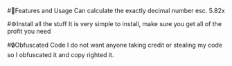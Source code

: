 
#📝Features and Usage
Can calculate the exactly decimal number esc. 5.82x

#⚙️Install all the stuff
It is very simple to install, make sure you get all of the profit you need

#🔒Obfuscated Code
I do not want anyone taking credit or stealing my code so I obfuscated it and copy righted it.

